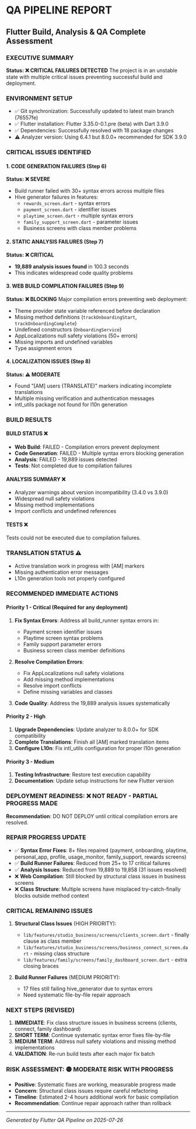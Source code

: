 # QA PIPELINE REPORT 
## Flutter Build, Analysis & QA Complete Assessment

### EXECUTIVE SUMMARY
**Status: ❌ CRITICAL FAILURES DETECTED**
The project is in an unstable state with multiple critical issues preventing successful build and deployment.

### ENVIRONMENT SETUP
- ✅ Git synchronization: Successfully updated to latest main branch (76557fe)
- ✅ Flutter installation: Flutter 3.35.0-0.1.pre (beta) with Dart 3.9.0
- ✅ Dependencies: Successfully resolved with 18 package changes
- ⚠️ Analyzer version: Using 6.4.1 but 8.0.0+ recommended for SDK 3.9.0

### CRITICAL ISSUES IDENTIFIED

#### 1. CODE GENERATION FAILURES (Step 6)
**Status: ❌ SEVERE**
- Build runner failed with 30+ syntax errors across multiple files
- Hive generator failures in features:
  - `rewards_screen.dart` - syntax errors
  - `payment_screen.dart` - identifier issues  
  - `playtime_screen.dart` - multiple syntax errors
  - `family_support_screen.dart` - parameter issues
  - Business screens with class member problems

#### 2. STATIC ANALYSIS FAILURES (Step 7)  
**Status: ❌ CRITICAL**
- **19,889 analysis issues found** in 100.3 seconds
- This indicates widespread code quality problems

#### 3. WEB BUILD COMPILATION FAILURES (Step 9)
**Status: ❌ BLOCKING**
Major compilation errors preventing web deployment:
- Theme provider state variable referenced before declaration
- Missing method definitions (`trackOnboardingStart`, `trackOnboardingComplete`)
- Undefined constructors (`OnboardingService`)
- AppLocalizations null safety violations (50+ errors)
- Missing imports and undefined variables
- Type assignment errors

#### 4. LOCALIZATION ISSUES (Step 8)
**Status: ⚠️ MODERATE**
- Found "[AM] users (TRANSLATE)" markers indicating incomplete translations
- Multiple missing verification and authentication messages
- intl_utils package not found for l10n generation

### BUILD RESULTS

#### BUILD STATUS ❌
- **Web Build**: FAILED - Compilation errors prevent deployment
- **Code Generation**: FAILED - Multiple syntax errors blocking generation
- **Analysis**: FAILED - 19,889 issues detected
- **Tests**: Not completed due to compilation failures

#### ANALYSIS SUMMARY ❌
- Analyzer warnings about version incompatibility (3.4.0 vs 3.9.0)
- Widespread null safety violations
- Missing method implementations
- Import conflicts and undefined references

#### TESTS ❌
Tests could not be executed due to compilation failures.

### TRANSLATION STATUS ⚠️
- Active translation work in progress with [AM] markers
- Missing authentication error messages
- L10n generation tools not properly configured

### RECOMMENDED IMMEDIATE ACTIONS

#### Priority 1 - Critical (Required for any deployment)
1. **Fix Syntax Errors**: Address all build_runner syntax errors in:
   - Payment screen identifier issues
   - Playtime screen syntax problems  
   - Family support parameter errors
   - Business screen class member definitions

2. **Resolve Compilation Errors**: 
   - Fix AppLocalizations null safety violations
   - Add missing method implementations
   - Resolve import conflicts
   - Define missing variables and classes

3. **Code Quality**: Address the 19,889 analysis issues systematically

#### Priority 2 - High
1. **Upgrade Dependencies**: Update analyzer to 8.0.0+ for SDK compatibility
2. **Complete Translations**: Finish all [AM] marked translation items
3. **Configure L10n**: Fix intl_utils configuration for proper l10n generation

#### Priority 3 - Medium  
1. **Testing Infrastructure**: Restore test execution capability
2. **Documentation**: Update setup instructions for new Flutter version

### DEPLOYMENT READINESS: ❌ NOT READY - PARTIAL PROGRESS MADE
**Recommendation**: DO NOT DEPLOY until critical compilation errors are resolved.

### REPAIR PROGRESS UPDATE
- ✅ **Syntax Error Fixes**: 8+ files repaired (payment, onboarding, playtime, personal_app, profile, usage_monitor, family_support, rewards screens)
- ✅ **Build Runner Failures**: Reduced from 25+ to 17 critical failures  
- ✅ **Analysis Issues**: Reduced from 19,889 to 19,858 (31 issues resolved)
- ❌ **Web Compilation**: Still blocked by structural class issues in business screens
- ❌ **Class Structure**: Multiple screens have misplaced try-catch-finally blocks outside method context

### CRITICAL REMAINING ISSUES
1. **Structural Class Issues** (HIGH PRIORITY):
   - `lib/features/studio_business/screens/clients_screen.dart` - finally clause as class member
   - `lib/features/studio_business/screens/business_connect_screen.dart` - missing class structure
   - `lib/features/family/screens/family_dashboard_screen.dart` - extra closing braces

2. **Build Runner Failures** (MEDIUM PRIORITY):
   - 17 files still failing hive_generator due to syntax errors
   - Need systematic file-by-file repair approach

### NEXT STEPS (REVISED)
1. **IMMEDIATE**: Fix class structure issues in business screens (clients, connect, family dashboard)
2. **SHORT TERM**: Continue systematic syntax error fixes file-by-file
3. **MEDIUM TERM**: Address null safety violations and missing method implementations
4. **VALIDATION**: Re-run build tests after each major fix batch

### RISK ASSESSMENT: 🟡 MODERATE RISK WITH PROGRESS
- **Positive**: Systematic fixes are working, measurable progress made
- **Concern**: Structural class issues require careful refactoring
- **Timeline**: Estimated 2-4 hours additional work for basic compilation
- **Recommendation**: Continue repair approach rather than rollback

---
*Generated by Flutter QA Pipeline on 2025-07-26*